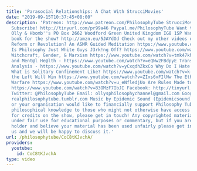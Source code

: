 ```yaml
---
title: 'Parasocial Relationships: A Chat With StrucciMovies'
date: "2019-09-15T10:37:45+08:00"
description: 'Patreon: http://www.patreon.com/PhilosophyTube StrucciMovies: https://www.youtube.com/channel/UCh9DnjvObUcvvwrYbJ4-cLQ
  Subscribe! http://tinyurl.com/pr99a46 Paypal.me/PhilosophyTube Want to send me something?
  Olly & Hbomb''s PO Box 2662 Woodford Green United Kingdom IG8 1SP Wanna get me a
  book for the show? http://amzn.eu/5JAYdOd Check out my other videos on: https://www.youtube.com/watch?v=kVav1ri65Ws
  Reform or Revolution? An ASMR Guided Meditation https://www.youtube.com/watch?v=TxAsNEGcgq0
  Is Philosophy Just White Guys J3rk!ng Off? https://www.youtube.com/watch?v=weiz9wbIcGQ
  Witchcraft, Gender, & Marxism https://www.youtube.com/watch?v=tmk47kh7fiE Suic!de
  and Ment@l He@lth - https://www.youtube.com/watch?v=eQNw2FBdpyE Transphobia: An
  Analysis - https://www.youtube.com/watch?v=yCxqdhZkxCo Why Do I Hate My Self? https://www.youtube.com/watch?v=0AuFvboGKrQ
  What is Solitary Confinement Like? https://www.youtube.com/watch?v=k-ZfPYRkEGk Why
  the Left Will Win https://www.youtube.com/watch?v=ZIxs6vFIlNw The Ethics of AI in
  Warfare https://www.youtube.com/watch?v=u_eNfledjUo Are Rules Made to Be Broken?
  https://www.youtube.com/watch?v=83OMzF7IbJI Facebook: http://tinyurl.com/jgjek5w
  Twitter: @PhilosophyTube Email: ollysphilosophychannel@gmail.com Google+: google.com/+thephilosophytube
  realphilosophytube.tumblr.com Music by Epidemic Sound (Epidemicsound.com) If you
  or your organisation would like to financially support Philosophy Tube in distributing
  philosophical knowledge to those who might not otherwise have access to it in exchange
  for credits on the show, please get in touch! Any copyrighted material should fall
  under fair use for educational purposes or commentary, but if you are a copyright
  holder and believe your material has been used unfairly please get in touch with
  us and we will be happy to discuss it.'
url: /philosophytube/CoC8tKJvchA/
providers:
  youtube:
    id: CoC8tKJvchA
type: video
---
```

